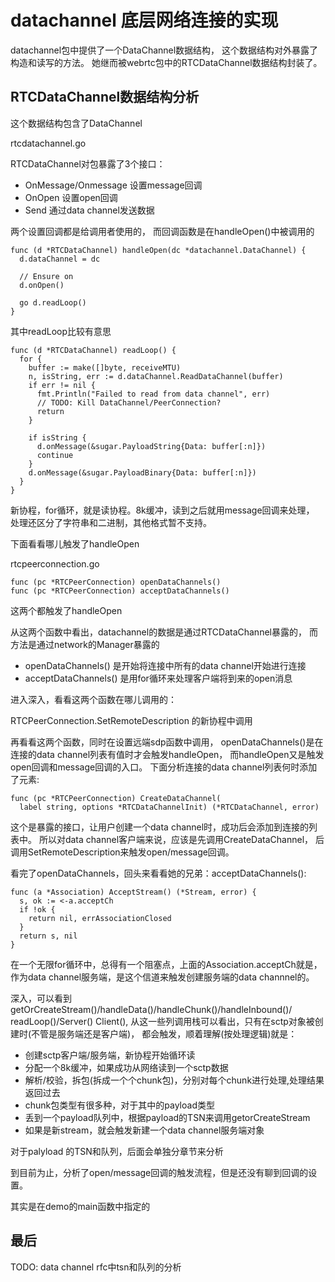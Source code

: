 # datachannel 底层网络连接的实现

datachannel包中提供了一个DataChannel数据结构，
这个数据结构对外暴露了构造和读写的方法。
她继而被webrtc包中的RTCDataChannel数据结构封装了。

## RTCDataChannel数据结构分析

这个数据结构包含了DataChannel

rtcdatachannel.go

RTCDataChannel对包暴露了3个接口：

- OnMessage/Onmessage 设置message回调
- OnOpen 设置open回调
- Send 通过data channel发送数据

两个设置回调都是给调用者使用的，
而回调函数是在handleOpen()中被调用的

    func (d *RTCDataChannel) handleOpen(dc *datachannel.DataChannel) {
      d.dataChannel = dc

      // Ensure on
      d.onOpen()

      go d.readLoop()
    }

其中readLoop比较有意思

    func (d *RTCDataChannel) readLoop() {
      for {
        buffer := make([]byte, receiveMTU)
        n, isString, err := d.dataChannel.ReadDataChannel(buffer)
        if err != nil {
          fmt.Println("Failed to read from data channel", err)
          // TODO: Kill DataChannel/PeerConnection?
          return
        }

        if isString {
          d.onMessage(&sugar.PayloadString{Data: buffer[:n]})
          continue
        }
        d.onMessage(&sugar.PayloadBinary{Data: buffer[:n]})
      }
    }

新协程，for循环，就是读协程。8k缓冲，读到之后就用message回调来处理，
处理还区分了字符串和二进制，其他格式暂不支持。

下面看看哪儿触发了handleOpen

rtcpeerconnection.go

    func (pc *RTCPeerConnection) openDataChannels()
    func (pc *RTCPeerConnection) acceptDataChannels()

这两个都触发了handleOpen

从这两个函数中看出，datachannel的数据是通过RTCDataChannel暴露的，
而方法是通过network的Manager暴露的

- openDataChannels() 是开始将连接中所有的data channel开始进行连接
- acceptDataChannels() 是用for循环来处理客户端将到来的open消息

进入深入，看看这两个函数在哪儿调用的：

RTCPeerConnection.SetRemoteDescription 的新协程中调用

再看看这两个函数，同时在设置远端sdp函数中调用，
openDataChannels()是在连接的data channel列表有值时才会触发handleOpen，
而handleOpen又是触发open回调和message回调的入口。
下面分析连接的data channel列表何时添加了元素:

    func (pc *RTCPeerConnection) CreateDataChannel(
      label string, options *RTCDataChannelInit) (*RTCDataChannel, error)

这个是暴露的接口，让用户创建一个data channel时，成功后会添加到连接的列表中。
所以对data channel客户端来说，应该是先调用CreateDataChannel，
后调用SetRemoteDescription来触发open/message回调。

看完了openDataChannels，回头来看看她的兄弟：acceptDataChannels():

    func (a *Association) AcceptStream() (*Stream, error) {
      s, ok := <-a.acceptCh
      if !ok {
        return nil, errAssociationClosed
      }
      return s, nil
    }

在一个无限for循环中，总得有一个阻塞点，上面的Association.acceptCh就是，
作为data channel服务端，是这个信道来触发创建服务端的data channnel的。

深入，可以看到getOrCreateStream()/handleData()/handleChunk()/handleInbound()/
readLoop()/Server() Client(),
从这一些列调用栈可以看出，只有在sctp对象被创建时(不管是服务端还是客户端)，
都会触发，顺着理解(按处理逻辑)就是：

- 创建sctp客户端/服务端，新协程开始循环读
- 分配一个8k缓冲，如果成功从网络读到一个sctp数据
- 解析/校验，拆包(拆成一个个chunk包)，分别对每个chunk进行处理,处理结果返回过去
- chunk包类型有很多种，对于其中的payload类型
- 丢到一个payload队列中，根据payload的TSN来调用getorCreateStream
- 如果是新stream，就会触发新建一个data channel服务端对象

对于palyload 的TSN和队列，后面会单独分章节来分析

到目前为止，分析了open/message回调的触发流程，但是还没有聊到回调的设置。

其实是在demo的main函数中指定的

## 最后

TODO: data channel rfc中tsn和队列的分析

